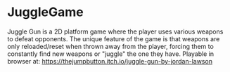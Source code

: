 # JuggleGame
Juggle Gun is a 2D platform game where the player uses various weapons to defeat opponents.  The unique feature of the game is that weapons are only reloaded/reset when thrown away from the player, forcing them to constantly find new weapons or "juggle" the one they have.
Playable in browser at: https://thejumpbutton.itch.io/juggle-gun-by-jordan-lawson
